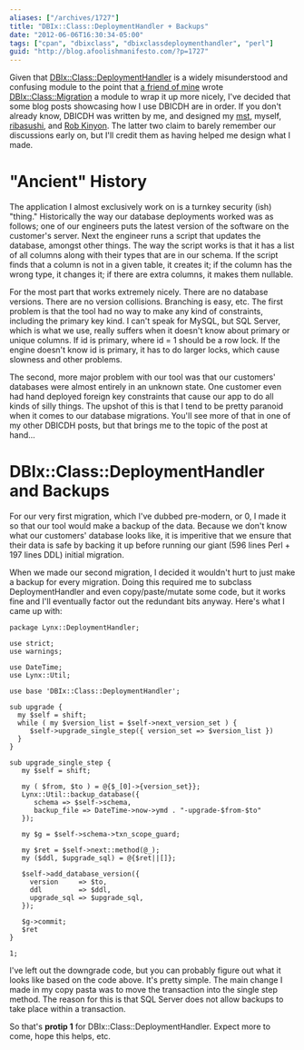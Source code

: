 ```yaml
---
aliases: ["/archives/1727"]
title: "DBIx::Class::DeploymentHandler + Backups"
date: "2012-06-06T16:30:34-05:00"
tags: ["cpan", "dbixclass", "dbixclassdeploymenthandler", "perl"]
guid: "http://blog.afoolishmanifesto.com/?p=1727"
---
```

Given that [DBIx::Class::DeploymentHandler](http://p3rl.org/DBIx::Class::DeploymentHandler) is a widely misunderstood and confusing module to the point that [a friend of mine](http://jjnapiorkowski.typepad.com) wrote [DBIx::Class::Migration](http://p3rl.org/DBIx::Class::Migration) a module to wrap it up more nicely, I've decided that some blog posts showcasing how I use DBICDH are in order. If you don't already know, DBICDH was written by me, and designed my [mst](http://shadow.cat/blog/matt-s-trout/), myself, [ribasushi](https://metacpan.org/author/RIBASUSHI), and [Rob Kinyon](https://metacpan.org/author/RKINYON). The latter two claim to barely remember our discussions early on, but I'll credit them as having helped me design what I made.

# "Ancient" History

The application I almost exclusively work on is a turnkey security (ish) "thing." Historically the way our database deployments worked was as follows; one of our engineers puts the latest version of the software on the customer's server. Next the engineer runs a script that updates the database, amongst other things. The way the script works is that it has a list of all columns along with their types that are in our schema. If the script finds that a column is not in a given table, it creates it; if the column has the wrong type, it changes it; if there are extra columns, it makes them nullable.

For the most part that works extremely nicely. There are no database versions. There are no version collisions. Branching is easy, etc. The first problem is that the tool had no way to make any kind of constraints, including the primary key kind. I can't speak for MySQL, but SQL Server, which is what we use, really suffers when it doesn't know about primary or unique columns. If id is primary, where id = 1 should be a row lock. If the engine doesn't know id is primary, it has to do larger locks, which cause slowness and other problems.

The second, more major problem with our tool was that our customers' databases were almost entirely in an unknown state. One customer even had hand deployed foreign key constraints that cause our app to do all kinds of silly things. The upshot of this is that I tend to be pretty paranoid when it comes to our database migrations. You'll see more of that in one of my other DBICDH posts, but that brings me to the topic of the post at hand...

# DBIx::Class::DeploymentHandler and Backups

For our very first migration, which I've dubbed pre-modern, or 0, I made it so that our tool would make a backup of the data. Because we don't know what our customers' database looks like, it is imperitive that we ensure that their data is safe by backing it up before running our giant (596 lines Perl + 197 lines DDL) initial migration.

When we made our second migration, I decided it wouldn't hurt to just make a backup for every migration. Doing this required me to subclass DeploymentHandler and even copy/paste/mutate some code, but it works fine and I'll eventually factor out the redundant bits anyway. Here's what I came up with:

    package Lynx::DeploymentHandler;

    use strict;
    use warnings;

    use DateTime;
    use Lynx::Util;

    use base 'DBIx::Class::DeploymentHandler';

    sub upgrade {
      my $self = shift;
      while ( my $version_list = $self->next_version_set ) {
         $self->upgrade_single_step({ version_set => $version_list })
      }
    }

    sub upgrade_single_step {
       my $self = shift;

       my ( $from, $to ) = @{$_[0]->{version_set}};
       Lynx::Util::backup_database({
          schema => $self->schema,
          backup_file => DateTime->now->ymd . "-upgrade-$from-$to"
       });

       my $g = $self->schema->txn_scope_guard;

       my $ret = $self->next::method(@_);
       my ($ddl, $upgrade_sql) = @{$ret||[]};

       $self->add_database_version({
         version     => $to,
         ddl         => $ddl,
         upgrade_sql => $upgrade_sql,
       });

       $g->commit;
       $ret
    }

    1;

I've left out the downgrade code, but you can probably figure out what it looks like based on the code above. It's pretty simple. The main change I made in my copy pasta was to move the transaction into the single step method. The reason for this is that SQL Server does not allow backups to take place within a transaction.

So that's **protip 1** for DBIx::Class::DeploymentHandler. Expect more to come, hope this helps, etc.
